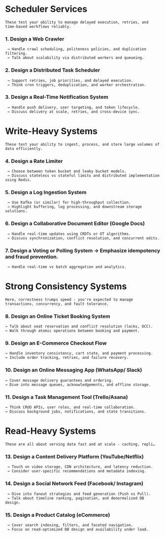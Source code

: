 # Scheduler Services
    These test your ability to manage delayed execution, retries, and time-based workflows reliably.
 ### 1. Design a Web Crawler
     → Handle crawl scheduling, politeness policies, and duplication filtering.
     → Talk about scalability via distributed workers and queueing.
 ### 2. Design a Distributed Task Scheduler
     → Support retries, job priorities, and delayed execution.
     → Think cron triggers, deduplication, and worker orchestration.
 ### 3. Design a Real-Time Notification System
     → Handle push delivery, user targeting, and token lifecycle.
     → Discuss delivery at scale, retries, and cross-device sync.

# Write-Heavy Systems
    These test your ability to ingest, process, and store large volumes of data efficiently.
 ### 4. Design a Rate Limiter
     → Choose between token bucket and leaky bucket models.
     → Discuss stateless vs stateful limits and distributed implementation using Redis.
 ### 5. Design a Log Ingestion System
     → Use Kafka (or similar) for high-throughput collection.
     → Highlight buffering, log processing, and downstream storage solutions.
 ### 6. Design a Collaborative Document Editor (Google Docs)
     → Handle real-time updates using CRDTs or OT algorithms.
     → Discuss synchronization, conflict resolution, and concurrent edits.
 ### 7. Design a Voting or Polling System → Emphasize idempotency and fraud prevention. 
     → Handle real-time vs batch aggregation and analytics.

# Strong Consistency Systems
    Here, correctness trumps speed - you're expected to manage transactions, concurrency, and fault tolerance.
 ### 8. Design an Online Ticket Booking System
    → Talk about seat reservation and conflict resolution (locks, OCC).
    → Walk through atomic operations between booking and payment.
 ### 9. Design an E-Commerce Checkout Flow
    → Handle inventory consistency, cart state, and payment processing.
    → Include order tracking, retries, and failure recovery.
 ### 10. Design an Online Messaging App (WhatsApp/ Slack)
    → Cover message delivery guarantees and ordering.
    → Dive into message queues, acknowledgements, and offline storage.
 ### 11. Design a Task Management Tool (Trello/Asana)
    → Think CRUD APIs, user roles, and real-time collaboration.
    → Discuss background jobs, notifications, and state transitions.

# Read-Heavy Systems
    These are all about serving data fast and at scale - caching, repli…
  ### 13. Design a Content Delivery Platform (YouTube/Netflix)
     → Touch on video storage, CDN architecture, and latency reduction.
     → Consider user-specific recommendations and metadata indexing.
  ### 14. Design a Social Network Feed (Facebook/ Instagram)
     → Dive into fanout strategies and feed generation (Push vs Pull).
     → Talk about timeline ranking, pagination, and denormalized DB design.
  ### 15. Design a Product Catalog (eCommerce) 
     → Cover search indexing, filters, and faceted navigation.
     → Focus on read-optimized DB design and availability under load.
